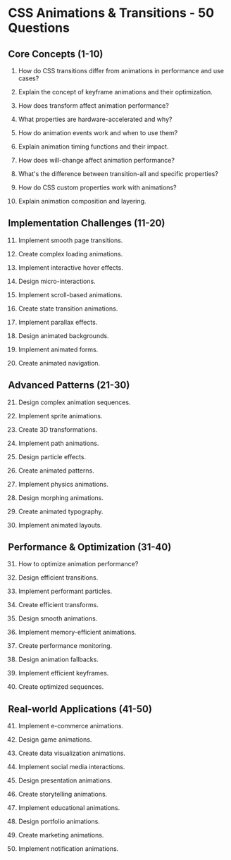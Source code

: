 # CSS Animations & Transitions - 50 Questions

## Core Concepts (1-10)

1. How do CSS transitions differ from animations in performance and use cases?

2. Explain the concept of keyframe animations and their optimization.

3. How does transform affect animation performance?

4. What properties are hardware-accelerated and why?

5. How do animation events work and when to use them?

6. Explain animation timing functions and their impact.

7. How does will-change affect animation performance?

8. What's the difference between transition-all and specific properties?

9. How do CSS custom properties work with animations?

10. Explain animation composition and layering.

## Implementation Challenges (11-20)

11. Implement smooth page transitions.

12. Create complex loading animations.

13. Implement interactive hover effects.

14. Design micro-interactions.

15. Implement scroll-based animations.

16. Create state transition animations.

17. Implement parallax effects.

18. Design animated backgrounds.

19. Implement animated forms.

20. Create animated navigation.

## Advanced Patterns (21-30)

21. Design complex animation sequences.

22. Implement sprite animations.

23. Create 3D transformations.

24. Implement path animations.

25. Design particle effects.

26. Create animated patterns.

27. Implement physics animations.

28. Design morphing animations.

29. Create animated typography.

30. Implement animated layouts.

## Performance & Optimization (31-40)

31. How to optimize animation performance?

32. Design efficient transitions.

33. Implement performant particles.

34. Create efficient transforms.

35. Design smooth animations.

36. Implement memory-efficient animations.

37. Create performance monitoring.

38. Design animation fallbacks.

39. Implement efficient keyframes.

40. Create optimized sequences.

## Real-world Applications (41-50)

41. Implement e-commerce animations.

42. Design game animations.

43. Create data visualization animations.

44. Implement social media interactions.

45. Design presentation animations.

46. Create storytelling animations.

47. Implement educational animations.

48. Design portfolio animations.

49. Create marketing animations.

50. Implement notification animations.